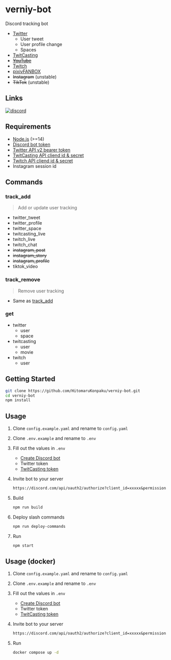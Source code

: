 # verniy-bot

Discord tracking bot

- [Twitter](https://twitter.com)
  - User tweet
  - User profile change
  - Spaces
- [TwitCasting](https://twitcasting.tv)
- ~~[YouTube](https://youtube.com)~~
- [Twitch](https://www.twitch.tv)
- [pixivFANBOX](https://fanbox.cc)
- ~~Instagram~~ (unstable)
- ~~TikTok~~ (unstable)

## Links

[![discord](https://img.shields.io/badge/invite-verniy--bot-brightgreen?style=for-the-badge&logo=discord&color=5865F2)](https://discord.com/oauth2/authorize?client_id=422330233035948032&permissions=0&scope=bot%20applications.commands)

## Requirements

- [Node.js](https://nodejs.org) (>=14)
- [Discord bot token](https://discordjs.guide/preparations/setting-up-a-bot-application.html#creating-your-bot)
- [Twitter API v2 bearer token](https://developer.twitter.com/en/docs/twitter-api)
- [TwitCasting API cliend id & secret](https://apiv2-doc.twitcasting.tv)
- [Twitch API cliend id & secret](https://dev.twitch.tv/docs/api)
- Instagram session id

## Commands

### track_add

> Add or update user tracking

- twitter_tweet
- twitter_profile
- twitter_space
- twitcasting_live
- twitch_live
- twitch_chat
- ~~instagram_post~~
- ~~instagram_story~~
- ~~instagram_profile~~
- tiktok_video

### track_remove

> Remove user tracking

- Same as [track_add](#track_add)

### get

- twitter
  - user
  - space
- twitcasting
  - user
  - movie
- twitch
  - user

## Getting Started

```bash
git clone https://github.com/HitomaruKonpaku/verniy-bot.git
cd verniy-bot
npm install
```

## Usage

1. Clone `config.example.yaml` and rename to `config.yaml`
1. Clone `.env.example` and rename to `.env`
1. Fill out the values in `.env`
   - [Create Discord bot](https://discord.com/developers/applications)
   - Twitter token
   - [TwitCasting token](https://twitcasting.tv/developer.php)
1. Invite bot to your server

   ```txt
   https://discord.com/api/oauth2/authorize?client_id=xxxxx&permissions=0&scope=bot%20applications.commands
   ```

1. Build

   ```bash
   npm run build
   ```

1. Deploy slash commands

   ```bash
   npm run deploy-commands
   ```

1. Run

   ```bash
   npm start
   ```

## Usage (docker)

1. Clone `config.example.yaml` and rename to `config.yaml`
1. Clone `.env.example` and rename to `.env`
1. Fill out the values in `.env`
   - [Create Discord bot](https://discord.com/developers/applications)
   - Twitter token
   - [TwitCasting token](https://twitcasting.tv/developer.php)
1. Invite bot to your server

   ```txt
   https://discord.com/api/oauth2/authorize?client_id=xxxxx&permissions=0&scope=bot%20applications.commands
   ```

1. Run

   ```bash
   docker compose up -d
   ```
